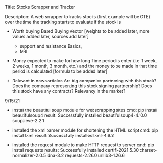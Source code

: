 Title: Stocks Scrapper and Tracker

Description: A web scrapper to tracks stocks (first example will be GTE) over
the time the tracking starts to evaluate if the stock is

- Worth buying
    Based Buying Vector [weights to be added later, more values added later,
    sources add later]
    - support and resistance Basics,
    - MRI

- Money expected to make for how long
    Time period is enter (i.e. 1 week, 2 weeks, 1 month, 3 month, etc.) and the
    money to be made in that time period is calculated
    [formula to be added later]

- Relevant in news articles
    Are big companies partnering with this stock?
    Does the company representing this stock signing partnership?
    Does this stock have any contracts?
    Relevancy in the market?

9/15/21
- install the beautiful soup module for webscrapping sites
      cmd: pip install beautifulsoup4
      result: Successfully installed beautifulsoup4-4.10.0 soupsieve-2.2.1

- installed the xml parser module for shortening the HTML script
            cmd: pip install lxml
            result: Successfully installed lxml-4.6.3

- installed the request module to make HTTP request to server
            cmd: pip install requests
            results: Successfully installed certifi-2021.5.30 charset-normalizer-2.0.5 idna-3.2 requests-2.26.0 urllib3-1.26.6
